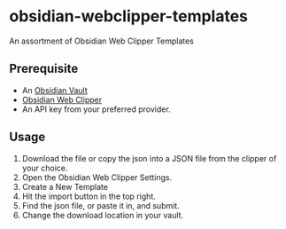 # obsidian-webclipper-templates
An assortment of Obsidian Web Clipper Templates

## Prerequisite
- An [Obsidian Vault](https://obsidian.md/)
- [Obsidian Web Clipper](https://obsidian.md/clipper)
- An API key from your preferred provider.

## Usage
1. Download the file or copy the json into a JSON file from the clipper of your choice.
2. Open the Obsidian Web Clipper Settings.
3. Create a New Template
4. Hit the import button in the top right.
5. Find the json file, or paste it in, and submit.
6. Change the download location in your vault.
